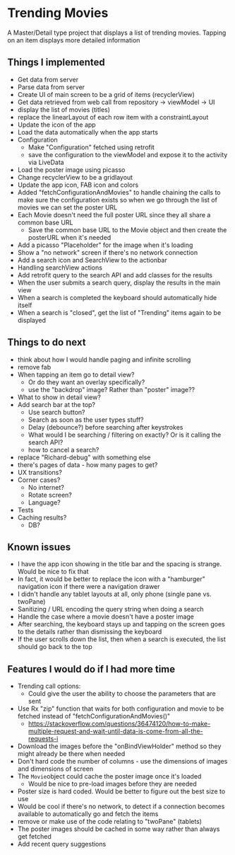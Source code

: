 Trending Movies
============================

A Master/Detail type project that displays a list of trending movies.  Tapping on an item displays more detailed information

## Things I implemented
- Get data from server
- Parse data from server
- Create UI of main screen to be a grid of items (recyclerView)
- Get data retrieved from web call from repository -> viewModel -> UI
- display the list of movies (titles)
- replace the linearLayout of each row item with a constraintLayout
- Update the icon of the app
- Load the data automatically when the app starts
- Configuration
  - Make "Configuration" fetched using retrofit
  - save the configuration to the viewModel and expose it to the activity via LiveData
- Load the poster image using picasso
- Change recyclerView to be a gridlayout
- Update the app icon, FAB icon and colors
- Added "fetchConfigurationAndMovies" to handle chaining the calls to make sure the configuration
  exists so when we go through the list of movies we can set the poster URL
- Each Movie doesn't need the full poster URL since they all share a common base URL
  - Save the common base URL to the Movie object and then create the posterURL when it's needed
- Add a picasso "Placeholder" for the image when it's loading
- Show a "no network" screen if there's no network connection
- Add a search icon and SearchView to the actionbar
- Handling searchView actions
- Add retrofit query to the search API and add classes for the results
- When the user submits a search query, display the results in the main view
- When a search is completed the keyboard should automatically hide itself
- When a search is "closed", get the list of "Trending" items again to be displayed

## Things to do next
- think about how I would handle paging and infinite scrolling
- remove fab
- When tapping an item go to detail view?
  - Or do they want an overlay specifically?
  - use the "backdrop" image?  Rather than "poster" image??
- What to show in detail view?
- Add search bar at the top?
  - Use search button?
  - Search as soon as the user types stuff?
  - Delay (debounce?) before searching after keystrokes
  - What would I be searching / filtering on exactly?  Or is it calling the search API?
  - how to cancel a search?
- replace "Richard-debug" with something else
- there's pages of data - how many pages to get?
- UX transitions?
- Corner cases?
  - No internet?
  - Rotate screen?
  - Language?
- Tests
- Caching results?
  - DB?

## Known issues
- I have the app icon showing in the title bar and the spacing is strange.  Would be nice to fix that
- In fact, it would be better to replace the icon with a "hamburger" navigation icon if there were a navigation drawer
- I didn't handle any tablet layouts at all, only phone (single pane vs. twoPane)
- Sanitizing / URL encoding the query string when doing a search
- Handle the case where a movie doesn't have a poster image
- After searching, the keyboard stays up and tapping on the screen goes to the details rather than dismissing the keyboard
- If the user scrolls down the list, then when a search is executed, the list should go back to the top

## Features I would do if I had more time
- Trending call options:
  - Could give the user the ability to choose the parameters that are sent
- Use Rx "zip" function that waits for both configuration and movie to be fetched instead of "fetchConfigurationAndMovies()"
  - https://stackoverflow.com/questions/36474120/how-to-make-multiple-request-and-wait-until-data-is-come-from-all-the-requests-i
- Download the images before the "onBindViewHolder" method so they might already be there when needed
- Don't hard code the number of columns - use the dimensions of images and dimensions of screen
- The `Movie`object could cache the poster image once it's loaded
  - Would be nice to pre-load images before they are needed
- Poster size is hard coded.  Would be better to figure out the best size to use
- Would be cool if there's no network, to detect if a connection becomes available to automatically
  go and fetch the items
- remove or make use of the code relating to "twoPane" (tablets)
- The poster images should be cached in some way rather than always get fetched
- Add recent query suggestions





